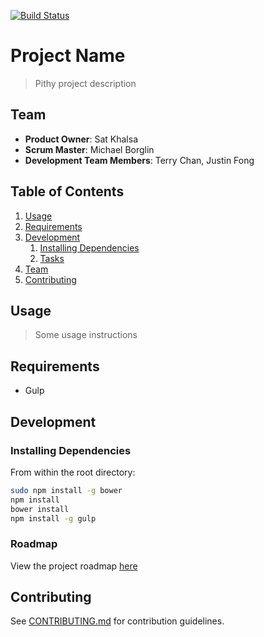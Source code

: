 [![Build Status](https://travis-ci.org/inverted-murmuration/project.svg)](https://travis-ci.org/inverted-murmuration/project)

# Project Name

> Pithy project description

## Team

  - __Product Owner__: Sat Khalsa
  - __Scrum Master__: Michael Borglin
  - __Development Team Members__: Terry Chan, Justin Fong

## Table of Contents

1. [Usage](#Usage)
1. [Requirements](#requirements)
1. [Development](#development)
    1. [Installing Dependencies](#installing-dependencies)
    1. [Tasks](#tasks)
1. [Team](#team)
1. [Contributing](#contributing)

## Usage

> Some usage instructions

## Requirements

- Gulp

## Development

### Installing Dependencies

From within the root directory:

```sh
sudo npm install -g bower
npm install
bower install
npm install -g gulp
```

### Roadmap

View the project roadmap [here](LINK_TO_PROJECT_ISSUES)


## Contributing

See [CONTRIBUTING.md](CONTRIBUTING.md) for contribution guidelines.